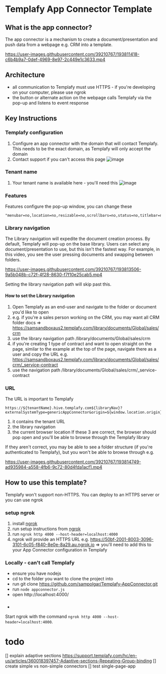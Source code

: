 # Templafy App Connector Template

## What is the app connector?

The app connector is a mechanism to create a document/presentation and push data from a webpage e.g. CRM into a template.

https://user-images.githubusercontent.com/39210767/193811418-c6b4b9a7-0def-4969-8e97-2c449e1c3633.mp4

## Architecture

- all communication to Templafy must use HTTPS - if you're developing on your computer, please use ngrok
- the button or alternate action on the webpage calls Templafy via the pop-up and listens to event response

## Key Instructions

### Templafy configuration

1. Configure an app connector with the domain that will contact Templafy. This needs to be the exact domain, as Templafy will only accept the domain
2. Contact support if you can't access this page
   ![image](https://user-images.githubusercontent.com/39210767/193812874-51ccdee3-caf7-4ed9-9156-c17d35482bc5.png)

### Tenant name

1. Your tenant name is available here - you'll need this
   ![image](https://user-images.githubusercontent.com/39210767/193813042-2b67abb3-af2b-42b0-b1c4-df120221d573.png)

### Features

Features configure the pop-up window, you can change these

```
"menubar=no,location=no,resizable=no,scrollbars=no,status=no,titlebar=no,toolbar=no,width=1500,height=1000";
```

### Library navigation

The Library navigation will expedite the document creation process.
By default, Templafy will pop-up on the base library. Users can select any document/presentation to use, but this isn't the fastest way.
For example, in this video, you see the user pressing documents and swapping between folders.

https://user-images.githubusercontent.com/39210767/193813506-9a5b048b-c72f-4f28-8630-f7f10e25cab5.mp4

Setting the library navigation path will skip past this.

#### How to set the Library navigation

1. Open Templafy as an end-user and navigate to the folder or document you'd like to open
2. e.g. if you're a sales person working on the CRM, you may want all CRM folder docs => https://samsandboxaus2.templafy.com/library/documents/Global/sales/crm
3. use the library navigation path /library/documents/Global/sales/crm
4. if you're creating 1 type of contract and want to open straight on the page, similar to the example at the top of the page, navigate there as a user and copy the URL e.g. https://samsandboxaus2.templafy.com/library/documents/Global/sales/crm/_service-contract
5. use the navigation path /library/documents/Global/sales/crm/\_service-contract

### URL

The URL is important to Templafy

```
https://${tenantName}.hive.templafy.com${libraryNav}?externalSystemType=genericAppConnector&origin=${window.location.origin}
```

1. it contains the tenant URL
2. the library navigation
3. the current browser location
   If these 3 are correct, the browser should pop open and you'll be able to browse through the Templafy library

If they aren't correct, you may be able to see a folder structure (if you're authenticated to Templafy), but you won't be able to browse through
e.g.

https://user-images.githubusercontent.com/39210767/193814749-ad935984-a558-4fb6-9c72-80d4fda1acf1.mp4

## How to use this template?

Templafy won't support non-HTTPS. You can deploy to an HTTPS server or you can use ngrok

### setup ngrok

1. install [ngrok](https://ngrok.com/)
2. run setup instructions from [ngrok](https://ngrok.com/)
3. run `ngrok http 4000 --host-header=localhost:4000`
4. ngrok will provide an HTTPS URL e.g. https://50bf-2001-8003-3096-3101-6c05-f840-8e0e-8a29.au.ngrok.io => you'll need to add this to your App Connector configuration in Templafy

### Locally - can't call Templafy

- ensure you have nodejs
- cd to the folder you want to clone the project into
- run git clone https://github.com/sampolgar/Templafy-AppConnector.git
- run `node appconnector.js`
- open http://localhost:4000/

###

-

Start ngrok with the command `ngrok http 4000 --host-header=localhost:4000`.

# todo

[] explain adaptive sections https://support.templafy.com/hc/en-us/articles/360018397457-Adaptive-sections-Repeating-Group-binding
[] create simple vs non-simple connectors
[] test single-page-app
